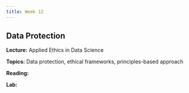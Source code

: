 ```yaml
---
title: Week 12
---
```


## Data Protection

**Lecture:** Applied Ethics in Data Science

 <!--- * DS-UA 202: [applied ethics in data science](../../../assets/9_ethics_202_2023.pdf)
* DS-GA 1017: [applied ethics](../../../assets/12_Ethics_1017.pdf)
-->

**Topics:** Data protection, ethical frameworks, principles-based approach

**Reading:**  
 <!--- 
 [Data Protection](../../../assets/protection_reader_2024.pdf) 
 -->

**Lab:**

 <!--- 
* DS-UA 202: ...
* DS-GA 1017: [Colab Notebook](https://colab.research.google.com/drive/1rRv5lBIpBF1K_jsZ7D7akdmnGVV81f1D?usp=sharing)
 -->